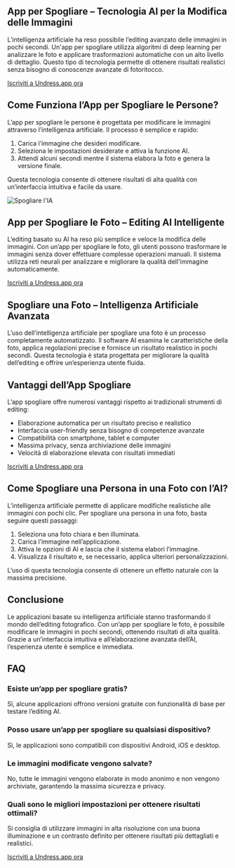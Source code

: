 <h2>App per Spogliare – Tecnologia AI per la Modifica delle Immagini</h2>

L’intelligenza artificiale ha reso possibile l’editing avanzato delle immagini in pochi secondi. Un'app per spogliare utilizza algoritmi di deep learning per analizzare le foto e applicare trasformazioni automatiche con un alto livello di dettaglio. Questo tipo di tecnologia permette di ottenere risultati realistici senza bisogno di conoscenze avanzate di fotoritocco.

<a href="http://undress.app/ref/gb-it">Iscriviti a Undress.app ora</a>

<h2>Come Funziona l’App per Spogliare le Persone?</h2>

L’app per spogliare le persone è progettata per modificare le immagini attraverso l’intelligenza artificiale. Il processo è semplice e rapido:

1. Carica l’immagine che desideri modificare.
2. Seleziona le impostazioni desiderate e attiva la funzione AI.
3. Attendi alcuni secondi mentre il sistema elabora la foto e genera la versione finale.

Questa tecnologia consente di ottenere risultati di alta qualità con un’interfaccia intuitiva e facile da usare.

<img src="https://cloth-off.ai/wp-content/uploads/2025/02/photo_2025-02-04_17-37-06.jpg" alt="Spogliare l'IA">

<h2>App per Spogliare le Foto – Editing AI Intelligente</h2>

L’editing basato su AI ha reso più semplice e veloce la modifica delle immagini. Con un’app per spogliare le foto, gli utenti possono trasformare le immagini senza dover effettuare complesse operazioni manuali. Il sistema utilizza reti neurali per analizzare e migliorare la qualità dell'immagine automaticamente.

<a href="http://undress.app/ref/gb-it">Iscriviti a Undress.app ora</a>

<h2>Spogliare una Foto – Intelligenza Artificiale Avanzata</h2>

L’uso dell’intelligenza artificiale per spogliare una foto è un processo completamente automatizzato. Il software AI esamina le caratteristiche della foto, applica regolazioni precise e fornisce un risultato realistico in pochi secondi. Questa tecnologia è stata progettata per migliorare la qualità dell’editing e offrire un’esperienza utente fluida.

<h2>Vantaggi dell’App Spogliare</h2>

L’app spogliare offre numerosi vantaggi rispetto ai tradizionali strumenti di editing:

- Elaborazione automatica per un risultato preciso e realistico
- Interfaccia user-friendly senza bisogno di competenze avanzate
- Compatibilità con smartphone, tablet e computer
- Massima privacy, senza archiviazione delle immagini
- Velocità di elaborazione elevata con risultati immediati

<a href="http://undress.app/ref/gb-it">Iscriviti a Undress.app ora</a>

<h2>Come Spogliare una Persona in una Foto con l’AI?</h2>

L’intelligenza artificiale permette di applicare modifiche realistiche alle immagini con pochi clic. Per spogliare una persona in una foto, basta seguire questi passaggi:

1. Seleziona una foto chiara e ben illuminata.
2. Carica l’immagine nell’applicazione.
3. Attiva le opzioni di AI e lascia che il sistema elabori l’immagine.
4. Visualizza il risultato e, se necessario, applica ulteriori personalizzazioni.

L’uso di questa tecnologia consente di ottenere un effetto naturale con la massima precisione.

<h2>Conclusione</h2>

Le applicazioni basate su intelligenza artificiale stanno trasformando il mondo dell’editing fotografico. Con un’app per spogliare le foto, è possibile modificare le immagini in pochi secondi, ottenendo risultati di alta qualità. Grazie a un’interfaccia intuitiva e all’elaborazione avanzata dell’AI, l’esperienza utente è semplice e immediata.

<h2>FAQ</h2>

<h3>Esiste un’app per spogliare gratis?</h3>

Sì, alcune applicazioni offrono versioni gratuite con funzionalità di base per testare l’editing AI.

<h3>Posso usare un’app per spogliare su qualsiasi dispositivo?</h3>

Sì, le applicazioni sono compatibili con dispositivi Android, iOS e desktop.

<h3>Le immagini modificate vengono salvate?</h3>

No, tutte le immagini vengono elaborate in modo anonimo e non vengono archiviate, garantendo la massima sicurezza e privacy.

<h3>Quali sono le migliori impostazioni per ottenere risultati ottimali?</h3>

Si consiglia di utilizzare immagini in alta risoluzione con una buona illuminazione e un contrasto definito per ottenere risultati più dettagliati e realistici.

<a href="http://undress.app/ref/gb-it">Iscriviti a Undress.app ora</a>
